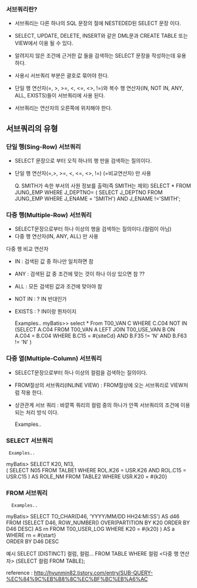### 서브쿼리란?
- 서브쿼리는 다른 하나의 SQL 문장의 절에 NESTEDED된 SELECT 문장 이다.
- SELECT, UPDATE, DELETE, INSERT와 같은 DML문과 CREATE TABLE 또는 VIEW에서 이용 될 수 있다.
- 알려지지 않은 조건에 근거한 값 들을 검색하는 SELECT 문장을 작성하는데 유용 하다. 

- 사용시 서브쿼리 부분은 괄호로 묶어야 한다.
- 단일 행 연산자(=, >, >=, <, <=, <>, !=)와 복수 행 연산자(IN, NOT IN, ANY, ALL, EXISTS)들이 서브쿼리에 사용 된다.
- 서브쿼리는 연산자의 오른쪽에 위치해야 한다.  

## 서브쿼리의 유형

### 단일 행(Sing-Row) 서브쿼리
- SELECT 문장으로 부터 오직 하나의 행 만을 검색하는 질의이다.
- 단일 행 연산자(=,>, >=, <, <=, <>, !=) (=비교연산자) 만 사용  


     Q. SMITH가 속한 부서의 사원 정보를 출력(즉 SMITH는 제외)
SELECT *
FROM JUNG_EMP
WHERE J_DEPTNO= (
	SELECT J_DEPTNO
	FROM JUNG_EMP
	WHERE J_ENAME = 'SMITH')
	AND J_ENAME !='SMITH';


### 다중 행(Multiple-Row) 서브쿼리
- SELECT문장으로부터 하나 이상의 행을 검색하는 질의이다.(컬럼이 아님)
- 다중 행 연산자(IN, ANY, ALL) 만 사용  

다중 행 비교 연산자
- IN  : 검색된 값 중 하나만 일치하면 참
- ANY : 검색된 값 중 조건에 맞는 것이 하나 이상 있으면 참 ??
- ALL : 모든 검색된 값과 조건에 맞아야 참
- NOT IN : ? IN 반대인가
- EXISTS : ? IN이랑 뭔차이지

      
     Examples..
myBatis>>
select *
From   T00_VAN C
WHERE  C.C04 NOT IN (SELECT A.C04
	FROM   T00_VAN A LEFT JOIN T00_USE_VAN B ON A.C04 = B.C04
	WHERE  B.C15 = #{siteCd}
		AND B.F35 != 'N' 
		AND B.F63 != 'N'
)


	
### 다중 열(Multiple-Column) 서브쿼리
- SELECT문장으로부터 하나 이상의 컬럼을 검색하는 질의이다.
- FROM절상의 서브쿼리(INLINE VIEW) : FROM절상에 오는 서브쿼리로 VIEW처럼 작용 한다.
- 상관관계 서브 쿼리 : 바깥쪽 쿼리의 컬럼 중의 하나가 안쪽 서브쿼리의 조건에 이용되는 처리 방식 이다.
    
    Examples..

	
### SELECT 서브쿼리
     Examples..
myBatis> 
	SELECT
	K20,
	N13,  
	(
		SELECT 
			N05 
		FROM TALBE1 
		WHERE 
			ROL.K26 = USR.K26
			AND ROL.C15 = USR.C15 
		) AS ROLE_NM
	FROM
		TABLE2
	WHERE USR.K20 =  #{k20}

### FROM 서브쿼리
      Examples..
myBatis>
	SELECT TO_CHAR(D46, 'YYYY/MM/DD HH24:MI:SS') AS d46
	FROM
		(SELECT D46,
		ROW_NUMBER() OVER(PARTITION BY K20 ORDER BY D46 DESC) AS rn
		FROM T00_USER_LOG
		WHERE K20 = #{k20}
		) AS a
	WHERE rn = #{start}  
	ORDER BY D46 DESC

예시
SELECT [DISTINCT] 컬럼, 컬럼...
FROM TABLE
WHERE 컬럼 <다중 행 연산자> (SELECT 컬럼 FROM TABLE);

reference : http://hyunmin82.tistory.com/entry/SUB-QUERY-%EC%84%9C%EB%B8%8C%EC%BF%BC%EB%A6%AC
